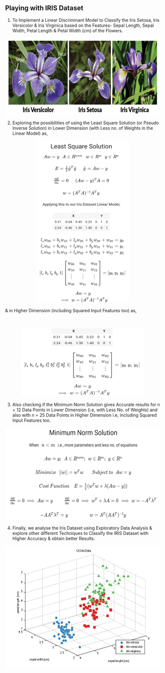 ## Playing with IRIS Dataset

1. To Implement a Linear Discriminant Model to Classify the Iris Setosa, Iris Versicolor & Iris Virginica based on the Features- Sepal Length, Sepal Width, Petal Length & Petal Width (cm) of the Flowers.
<p align="center">
    <img width="750" height="250" src = 'https://github.com/aviralchharia/Playing-with-IRIS-Dataset/blob/master/Versicolor,%20Setosa,%20Virginica.png?raw=true'>
</p>

2. Exploring the possibilities of using the Least Square Solution (or Pseudo Inverse Solution) in Lower Dimension (with Less no. of Weights in the Linear Model) as, 
  <p align="center">
      <img width="300" height="525" src = 'https://github.com/aviralchharia/Playing-with-IRIS-Dataset/blob/master/Least%20Square%20Solution.png?raw=true'>
  </p> 

  & in Higher Dimension (including Squared Input Features too) as,

  <br>
  <p align="center">
      <img width="400" height="225" src = 'https://github.com/aviralchharia/Playing-with-IRIS-Dataset/blob/master/Higher%20Dimension%20Least%20Square%20Soln.png?raw=true'>
  </p>

3. Also checking if the Minimum Norm Solution gives Accurate results for n = 12 Data Points in Lower Dimension (i.e, with Less No. of Weights) and also with n = 25 Data Points in Higher Dimension i.e, including Squared Input Features too.

  <p align="center">
      <img width="550" height="300" src = 'https://github.com/aviralchharia/Playing-with-IRIS-Dataset/blob/master/Minimum%20Norm%20Solution.png?raw=true'>
  </p>

4. Finally, we analyse the Iris Dataset using Exploratory Data Analysis & explore other different Techniques to Classify the IRIS Dataset with Higher Accuracy & obtain better Results.

  <p align="center">
      <img width="550" height="400" src = 'https://github.com/aviralchharia/Playing-with-IRIS-Dataset/blob/master/Graph.png?raw=true'>
  </p>
